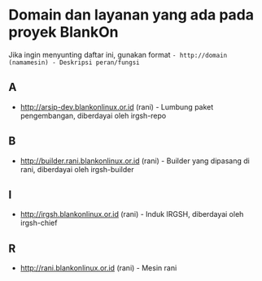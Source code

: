 # Domain dan layanan yang ada pada proyek BlankOn

Jika ingin menyunting daftar ini, gunakan format `- http://domain (namamesin) - Deskripsi peran/fungsi`

## A

- http://arsip-dev.blankonlinux.or.id (rani) - Lumbung paket pengembangan, diberdayai oleh irgsh-repo


## B

- http://builder.rani.blankonlinux.or.id (rani) - Builder yang dipasang di rani, diberdayai oleh irgsh-builder

## I

- http://irgsh.blankonlinux.or.id (rani) - Induk IRGSH, diberdayai oleh irgsh-chief

## R

- http://rani.blankonlinux.or.id (rani) - Mesin rani
